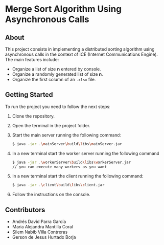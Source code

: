# Merge Sort Algorithm Using Asynchronous Calls
## About

This project consists in implementing a distributed sorting algorithm using asynchronous calls in the context of ICE (Internet Communications Engine). The main features include:

- Organize a list of size **n** entered by console.
- Organize a randomly generated list of size **n**.
- Organize the first column of an `.xlsx` file.

## Getting Started

To run the project you need to follow the next steps:

1. Clone the repository.
2. Open the terminal in the project folder.
3. Start the main server running the following command:
    ```bash
    $ java -jar .\mainServer\build\libs\mainServer.jar
    ```

4. In a new terminal start the worker server running the following command
    ```bash
    $ java -jar .\workerServer\build\libs\workerServer.jar
   // you can execute many workers as you want
   ```
   
5. In a new terminal start the client running the following command:
    ```bash
    $ java -jar .\client\build\libs\client.jar 
    ```

6. Follow the instructions on the console.

## Contributors
- Andrés David Parra García
- Maria Alejandra Mantilla Coral
- Silem Nabib Villa Contreras
- Gerson de Jesus Hurtado Borja

